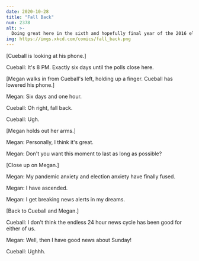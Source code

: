 ```yaml
---
date: 2020-10-28
title: "Fall Back"
num: 2378
alt: >-
  Doing great here in the sixth and hopefully final year of the 2016 election.
img: https://imgs.xkcd.com/comics/fall_back.png
---
```

[Cueball is looking at his phone.]

Cueball: It's 8 PM. Exactly six days until the polls close here.

[Megan walks in from Cueball's left, holding up a finger. Cueball has lowered his phone.]

Megan: Six days and one hour.

Cueball: Oh right, fall back.

Cueball: Ugh.

[Megan holds out her arms.]

Megan: Personally, I think it's great.

Megan: Don't you want this moment to last as long as possible?

[Close up on Megan.]

Megan: My pandemic anxiety and election anxiety have finally fused.

Megan: I have ascended.

Megan: I get breaking news alerts in my dreams.

[Back to Cueball and Megan.]

Cueball: I don't think the endless 24 hour news cycle has been good for either of us.

Megan: Well, then I have good news about Sunday!

Cueball: Ughhh.